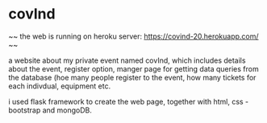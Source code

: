 # covInd
~~ the web is running on heroku server: https://covind-20.herokuapp.com/ ~~

a website about my private event named covInd, which includes details about the event, register option, manger page for getting data queries from the database (hoe many people register to the event, how many tickets for each indivdual, equipment etc.

i used flask framework to create the web page, together with html, css - bootstrap and mongoDB.
